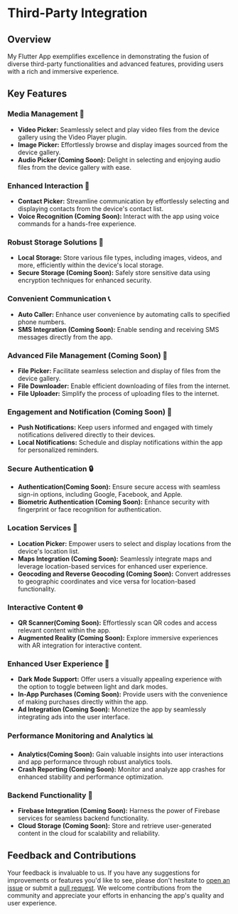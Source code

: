 # Third-Party Integration

## Overview

My Flutter App exemplifies excellence in demonstrating the fusion of diverse third-party functionalities and advanced features, providing users with a rich and immersive experience.

## Key Features

### Media Management 📸
- **Video Picker:** Seamlessly select and play video files from the device gallery using the Video Player plugin.
- **Image Picker:** Effortlessly browse and display images sourced from the device gallery.
- **Audio Picker (Coming Soon):** Delight in selecting and enjoying audio files from the device gallery with ease.

### Enhanced Interaction 💬
- **Contact Picker:** Streamline communication by effortlessly selecting and displaying contacts from the device's contact list.
- **Voice Recognition (Coming Soon):** Interact with the app using voice commands for a hands-free experience.

### Robust Storage Solutions 💾
- **Local Storage:** Store various file types, including images, videos, and more, efficiently within the device's local storage.
- **Secure Storage (Coming Soon):** Safely store sensitive data using encryption techniques for enhanced security.

### Convenient Communication 📞
- **Auto Caller:** Enhance user convenience by automating calls to specified phone numbers.
- **SMS Integration (Coming Soon):** Enable sending and receiving SMS messages directly from the app.

### Advanced File Management (Coming Soon) 📂
- **File Picker:** Facilitate seamless selection and display of files from the device gallery.
- **File Downloader:** Enable efficient downloading of files from the internet.
- **File Uploader:** Simplify the process of uploading files to the internet.

### Engagement and Notification (Coming Soon) 🔔 
- **Push Notifications:** Keep users informed and engaged with timely notifications delivered directly to their devices.
- **Local Notifications:** Schedule and display notifications within the app for personalized reminders.

### Secure Authentication 🔒
- **Authentication(Coming Soon):** Ensure secure access with seamless sign-in options, including Google, Facebook, and Apple.
- **Biometric Authentication (Coming Soon):** Enhance security with fingerprint or face recognition for authentication.

### Location Services 📍
- **Location Picker:** Empower users to select and display locations from the device's location list.
- **Maps Integration (Coming Soon):** Seamlessly integrate maps and leverage location-based services for enhanced user experience.
- **Geocoding and Reverse Geocoding (Coming Soon):** Convert addresses to geographic coordinates and vice versa for location-based functionality.

### Interactive Content 🌐
- **QR Scanner(Coming Soon):** Effortlessly scan QR codes and access relevant content within the app.
- **Augmented Reality (Coming Soon):** Explore immersive experiences with AR integration for interactive content.

### Enhanced User Experience 🎨
- **Dark Mode Support:** Offer users a visually appealing experience with the option to toggle between light and dark modes.
- **In-App Purchases (Coming Soon):** Provide users with the convenience of making purchases directly within the app.
- **Ad Integration (Coming Soon):** Monetize the app by seamlessly integrating ads into the user interface.

### Performance Monitoring and Analytics 📊
- **Analytics(Coming Soon):** Gain valuable insights into user interactions and app performance through robust analytics tools.
- **Crash Reporting (Coming Soon):** Monitor and analyze app crashes for enhanced stability and performance optimization.

### Backend Functionality 🚀
- **Firebase Integration (Coming Soon):** Harness the power of Firebase services for seamless backend functionality.
- **Cloud Storage (Coming Soon):** Store and retrieve user-generated content in the cloud for scalability and reliability.

## Feedback and Contributions

Your feedback is invaluable to us. If you have any suggestions for improvements or features you'd like to see, please don't hesitate to [open an issue]([link_to_issues](https://github.com/mahmoodhamdi/third_party_integration/issues)) or submit a [pull request](https://github.com/mahmoodhamdi/third_party_integration/pulls). We welcome contributions from the community and appreciate your efforts in enhancing the app's quality and user experience.
